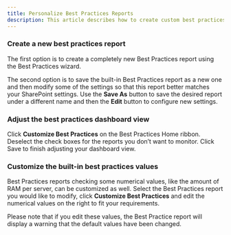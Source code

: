 ```yaml
---
title: Personalize Best Practices Reports
description: This article describes how to create custom best practices reports in SPDocKit.
---
```

### Create a new best practices report

The first option is to create a completely new Best Practices report using the Best Practices wizard.

The second option is to save the built-in Best Practices report as a new one and then modify some of the settings so that this report better matches your SharePoint settings. Use the __Save As__ button to save the desired report under a different name and then the __Edit__ button to configure new settings.

### Adjust the best practices dashboard view
Click __Customize Best Practices__ on the Best Practices Home ribbon. Deselect the check boxes for the reports you don’t want to monitor. Click Save to finish adjusting your dashboard view.

### Customize the built-in best practices values
Best Practices reports checking some numerical values, like the amount of RAM per server, can be customized as well. Select the Best Practices report you would like to modify, click __Customize Best Practices__ and edit the numerical values on the right to fit your requirements. 

Please note that if you edit these values, the Best Practice report will display a warning that the default values have been changed.



